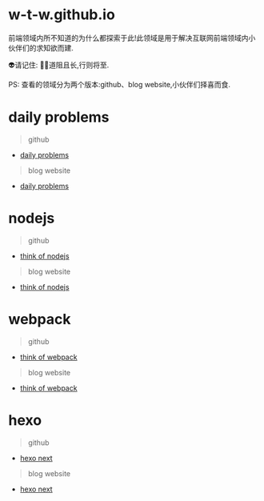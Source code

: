 # w-t-w.github.io

前端领域内所不知道的为什么都探索于此!此领域是用于解决互联网前端领域内小伙伴们的求知欲而建.

👽请记住: 💪🏻道阻且长,行则将至.

PS: 查看的领域分为两个版本:github、blog website,小伙伴们择喜而食.

# daily problems

> github

- <a href='https://github.com/w-t-w/w-t-w.github.io/blob/main/source/_posts/2022-08-30-daily-problems.md' target='_blank'>daily problems</a>

> blog website

- <a href='https://white-than-wood.zone/2022/08/30/daily-problems/' target='_blank'>daily problems</a>

# nodejs

> github

- <a href='https://github.com/w-t-w/w-t-w.github.io/blob/main/source/_posts/2022-08-30-think-of-nodejs.md'>think of nodejs</a>

> blog website

- <a href='https://white-than-wood.zone/2022/08/30/think-of-nodejs/' target='_blank'>think of nodejs</a>

# webpack

> github

- <a href='https://github.com/w-t-w/w-t-w.github.io/blob/main/source/_posts/2022-08-30-think-of-webpack.md'>think of webpack</a>

> blog website

- <a href='https://white-than-wood.zone/2022/08/30/think-of-webpack/' target='_blank'>think of webpack</a>

# hexo

> github

- <a href='https://github.com/w-t-w/w-t-w.github.io/blob/main/source/_posts/2022-08-30-hexo-next.md'>hexo next</a>

> blog website

- <a href='https://white-than-wood.zone/2022/08/30/hexo-next/' target='_blank'>hexo next</a>